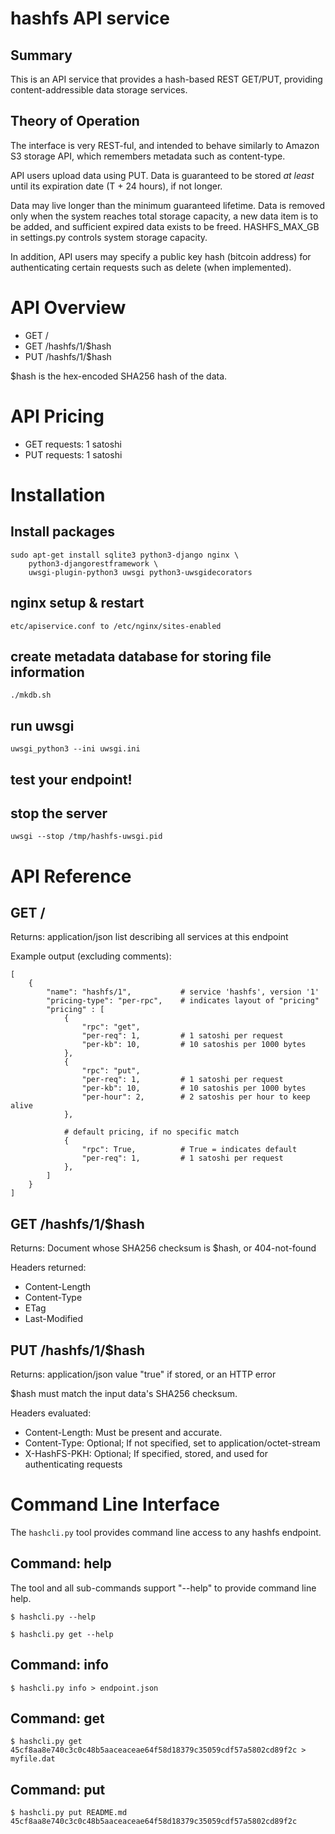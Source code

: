
hashfs API service
==================

Summary
-------
This is an API service that provides a hash-based REST GET/PUT, providing
content-addressible data storage services.

Theory of Operation
-------------------
The interface is very REST-ful, and intended to behave similarly
to Amazon S3 storage API, which remembers metadata such as content-type.

API users upload data using PUT.  Data is guaranteed to be stored
_at least_ until its expiration date (T + 24 hours), if not longer.

Data may live longer than the minimum guaranteed lifetime.  Data is
removed only when the system reaches total storage capacity, a new data
item is to be added, and sufficient expired data exists to be freed.
HASHFS_MAX_GB in settings.py controls system storage capacity.

In addition, API users may specify a public key hash (bitcoin address)
for authenticating certain requests such as delete (when implemented).


API Overview
============

* GET /
* GET /hashfs/1/$hash
* PUT /hashfs/1/$hash

$hash is the hex-encoded SHA256 hash of the data.

API Pricing
===========

* GET requests: 1 satoshi
* PUT requests: 1 satoshi

Installation
============

Install packages
----------------

	sudo apt-get install sqlite3 python3-django nginx \
		python3-djangorestframework \
		uwsgi-plugin-python3 uwsgi python3-uwsgidecorators

nginx setup & restart
---------------------

	etc/apiservice.conf to /etc/nginx/sites-enabled

create metadata database for storing file information
-----------------------------------------------------

	./mkdb.sh

run uwsgi
---------

	uwsgi_python3 --ini uwsgi.ini

test your endpoint!
-------------------

stop the server
---------------

	uwsgi --stop /tmp/hashfs-uwsgi.pid

API Reference
=============

GET /
-----
Returns: application/json list describing all services at this endpoint

Example output (excluding comments):

    [
        {
            "name": "hashfs/1",           # service 'hashfs', version '1'
            "pricing-type": "per-rpc",    # indicates layout of "pricing"
            "pricing" : [
                {
                    "rpc": "get",
                    "per-req": 1,         # 1 satoshi per request
                    "per-kb": 10,         # 10 satoshis per 1000 bytes
                },
                {
                    "rpc": "put",
                    "per-req": 1,         # 1 satoshi per request
                    "per-kb": 10,         # 10 satoshis per 1000 bytes
                    "per-hour": 2,        # 2 satoshis per hour to keep alive
                },

                # default pricing, if no specific match
                {
                    "rpc": True,          # True = indicates default
                    "per-req": 1,         # 1 satoshi per request
                },
            ]
        }
    ]

GET /hashfs/1/$hash
-------------------
Returns:  Document whose SHA256 checksum is $hash, or 404-not-found

Headers returned:
* Content-Length
* Content-Type
* ETag
* Last-Modified


PUT /hashfs/1/$hash
-------------------
Returns:  application/json value "true" if stored, or an HTTP error

$hash must match the input data's SHA256 checksum.

Headers evaluated:
* Content-Length: Must be present and accurate.
* Content-Type: Optional; If not specified, set to application/octet-stream
* X-HashFS-PKH: Optional; If specified, stored, and used for authenticating requests


Command Line Interface
======================

The ```hashcli.py``` tool provides command line access to any hashfs endpoint.

Command: help
-------------
The tool and all sub-commands support "--help" to provide command line help.

	$ hashcli.py --help

	$ hashcli.py get --help


Command: info
-------------

	$ hashcli.py info > endpoint.json


Command: get
------------

	$ hashcli.py get 45cf8aa8e740c3c0c48b5aaceaceae64f58d18379c35059cdf57a5802cd89f2c > myfile.dat


Command: put
------------

	$ hashcli.py put README.md
	45cf8aa8e740c3c0c48b5aaceaceae64f58d18379c35059cdf57a5802cd89f2c

